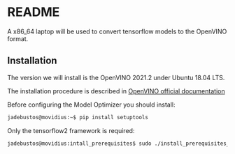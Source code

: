 # README

A x86_64 laptop will be used to convert tensorflow models to the OpenVINO format.

## Installation

The version we will install is the OpenVINO 2021.2 under Ubuntu 18.04 LTS.

The installation procedure is described in [OpenVINO official documentation](https://docs.openvino.ai/2021.2/openvino_docs_install_guides_installing_openvino_linux.html)

Before configuring the Model Optimizer you should install:

```bash
jadebustos@movidius:~$ pip install setuptools
```

Only the tensorflow2 framework is required:

```bash
jadebustos@movidius:intall_prerequisites$ sudo ./install_prerequisites_tf2.sh
```
